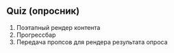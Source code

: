 ## Quiz (опросник)


1. Поэтапный рендер контента
2. Прогрессбар
3. Передача пропсов для рендера результата опроса

